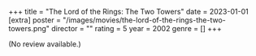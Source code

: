 +++
title = "The Lord of the Rings: The Two Towers"
date = 2023-01-01
[extra]
poster = "/images/movies/the-lord-of-the-rings-the-two-towers.png"
director = ""
rating = 5
year = 2002
genre = []
+++

(No review available.)
